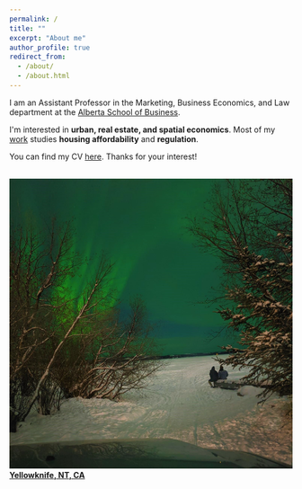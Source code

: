 ```yaml
---
permalink: /
title: ""
excerpt: "About me"
author_profile: true
redirect_from: 
  - /about/
  - /about.html
---
```

I am an Assistant Professor in the Marketing, Business Economics, and Law department at the [Alberta School of Business](https://www.ualberta.ca/en/business/index.html). <br/>

I'm interested in **urban, real estate, and spatial economics**. 
Most of my [work](https://jamesmacek.github.io/research) studies **housing affordability** and **regulation**. 

You can find my CV [here](../files/CV-JamesMacek_JM.pdf). Thanks for your interest!
<br/>
<br/>

[![Great Slave Lake, NYT, CA](/images/ylc.jpg) **Yellowknife, NT, CA** ](https://www.google.com/maps/place/Yellowknife,+NT/@62.474917,-114.4913941,12z/data=!3m1!4b1!4m6!3m5!1s0x53d1f12ca34682c9:0xb4c137244371ef81!8m2!3d62.4539717!4d-114.3717887!16zL20vMHByZmc?entry=ttu) 

